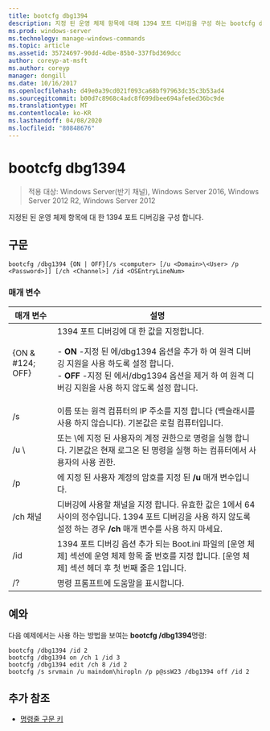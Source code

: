 ```yaml
---
title: bootcfg dbg1394
description: 지정 된 운영 체제 항목에 대해 1394 포트 디버깅을 구성 하는 bootcfg dbg1394에 대 한 Windows 명령 항목
ms.prod: windows-server
ms.technology: manage-windows-commands
ms.topic: article
ms.assetid: 35724697-90dd-4dbe-85b0-337fbd369dcc
author: coreyp-at-msft
ms.author: coreyp
manager: dongill
ms.date: 10/16/2017
ms.openlocfilehash: d49e0a39cd021f093ca68bf97963dc35c3b53ad4
ms.sourcegitcommit: b00d7c8968c4adc8f699dbee694afe6ed36bc9de
ms.translationtype: MT
ms.contentlocale: ko-KR
ms.lasthandoff: 04/08/2020
ms.locfileid: "80848676"
---
```

# <a name="bootcfg-dbg1394"></a>bootcfg dbg1394

>적용 대상: Windows Server(반기 채널), Windows Server 2016, Windows Server 2012 R2, Windows Server 2012

지정된 된 운영 체제 항목에 대 한 1394 포트 디버깅을 구성 합니다.

## <a name="syntax"></a>구문
```
bootcfg /dbg1394 {ON | OFF}[/s <computer> [/u <Domain>\<User> /p <Password>]] [/ch <Channel>] /id <OSEntryLineNum>
```
### <a name="parameters"></a>매개 변수

|      매개 변수       |                                                                                                                                           설명                                                                                                                                            |
|----------------------|--------------------------------------------------------------------------------------------------------------------------------------------------------------------------------------------------------------------------------------------------------------------------------------------------|
|   {ON & #124; OFF}    | 1394 포트 디버깅에 대 한 값을 지정합니다.<p>-   **ON** -지정 된 <OSEntryLineNum>에/dbg1394 옵션을 추가 하 여 원격 디버깅 지원을 사용 하도록 설정 합니다.<br />-   **OFF** -지정 된 <OSEntryLineNum>에서/dbg1394 옵션을 제거 하 여 원격 디버깅 지원을 사용 하지 않도록 설정 합니다. |
|    /s <computer>     |                                                                                        이름 또는 원격 컴퓨터의 IP 주소를 지정 합니다 (백슬래시를 사용 하지 않습니다). 기본값은 로컬 컴퓨터입니다.                                                                                        |
| /u <Domain>\\<User>  |                                               <User> 또는 <Domain>\\<User>에 지정 된 사용자의 계정 권한으로 명령을 실행 합니다. 기본값은 현재 로그온 된 명령을 실행 하는 컴퓨터에서 사용자의 사용 권한.                                               |
|    /p <Password>     |                                                                                                      에 지정 된 사용자 계정의 암호를 지정 된 **/u** 매개 변수입니다.                                                                                                       |
|     /ch 채널      |                                                           디버깅에 사용할 채널을 지정 합니다. 유효한 값은 1에서 64 사이의 정수입니다. 1394 포트 디버깅을 사용 하지 않도록 설정 하는 경우 **/ch** <Channel> 매개 변수를 사용 하지 마세요.                                                           |
| /id <OSEntryLineNum> |                                  1394 포트 디버깅 옵션 추가 되는 Boot.ini 파일의 [운영 체제] 섹션에 운영 체제 항목 줄 번호를 지정 합니다. [운영 체제] 섹션 헤더 후 첫 번째 줄은 1입니다.                                  |
|          /?          |                                                                                                                               명령 프롬프트에 도움말을 표시합니다.                                                                                                                               |

## <a name="examples"></a><a name=BKMK_examples></a>예와
다음 예제에서는 사용 하는 방법을 보여는 **bootcfg /dbg1394**명령:
```
bootcfg /dbg1394 /id 2 
bootcfg /dbg1394 on /ch 1 /id 3 
bootcfg /dbg1394 edit /ch 8 /id 2 
bootcfg /s srvmain /u maindom\hiropln /p p@ssW23 /dbg1394 off /id 2
```
## <a name="additional-references"></a>추가 참조
- [명령줄 구문 키](command-line-syntax-key.md)
